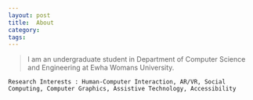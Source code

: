 ```yaml
---
layout: post
title: 	About
category:
tags:
---
```


> I am an undergraduate student in Department of Computer Science and Engineering at Ewha Womans University.

    Research Interests : Human-Computer Interaction, AR/VR, Social Computing, Computer Graphics, Assistive Technology, Accessibility



<!--
social computing and human-computer interaction, computer graphics, VR/AR and accessibility technology especially for people with visual impairments.

currently a part of Computer Graphics Lab, instructed by Prof. Young J. Kim. I received B.S. in computer science and engineering in 2016 from Ewha Womans University.
-->
